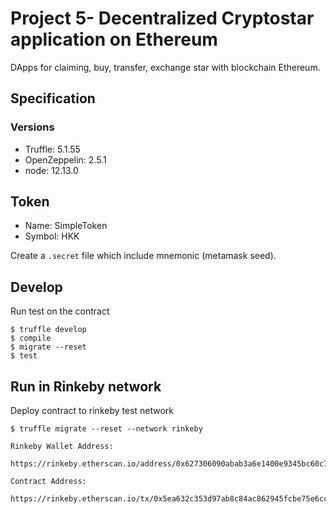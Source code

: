 # Project 5- Decentralized Cryptostar application on Ethereum 
DApps for claiming, buy, transfer, exchange star with blockchain Ethereum.

## Specification
### Versions
- Truffle: 5.1.55
- OpenZeppelin: 2.5.1
- node: 12.13.0


## Token
- Name: SimpleToken
- Symbol: HKK

Create a `.secret` file which include mnemonic (metamask seed).

## Develop
Run test on the contract

```
$ truffle develop
$ compile
$ migrate --reset
$ test
```

## Run in Rinkeby network
Deploy contract to rinkeby test network
```
$ truffle migrate --reset --network rinkeby

Rinkeby Wallet Address: 

https://rinkeby.etherscan.io/address/0x627306090abab3a6e1400e9345bc60c78a8bef57

Contract Address: 

https://rinkeby.etherscan.io/tx/0x5ea632c353d97ab8c84ac862945fcbe75e6cc2d45e5e5838ab817f82958d6a7b


```
